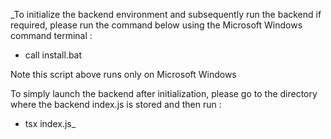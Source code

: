 _To initialize the backend environment and subsequently run the backend if required, please run the command below using the Microsoft Windows  command terminal :
- call install.bat

Note this script  above runs only on Microsoft Windows

To simply launch the backend after initialization, 
please go to the directory where the backend index.js is stored 
and then run :   
- tsx index.js_ 
